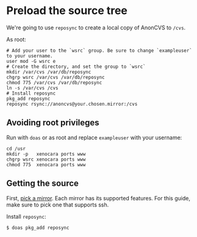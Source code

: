 # Preload the source tree

We're going to use `reposync` to create a local copy of AnonCVS to `/cvs`.

As root:

```shell
# Add your user to the `wsrc` group. Be sure to change `exampleuser` to your username.
user mod -G wsrc e
# Create the directory, and set the group to `wsrc`
mkdir /var/cvs /var/db/reposync
chgrp wsrc /var/cvs /var/db/reposync
chmod 775 /var/cvs /var/db/reposync
ln -s /var/cvs /cvs
# Install reposync
pkg_add reposync
reposync rsync://anoncvs@your.chosen.mirror:/cvs
```




## Avoiding root privileges

Run with `doas` or as root and replace `exampleuser` with your username:

```shell
cd /usr
mkdir -p   xenocara ports www
chgrp wsrc xenocara ports www
chmod 775  xenocara ports www
```

## Getting the source


First, [pick a mirror](https://www.openbsd.org/anoncvs.html#CVSROOT). Each mirror has its supported features. For this guide, make sure to pick one that supports ssh.

Install `reposync`:

```shell
$ doas pkg_add reposync
```